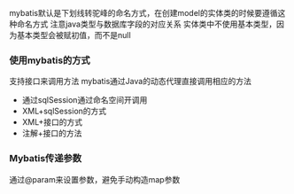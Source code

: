 mybatis默认是下划线转驼峰的命名方式，在创建model的实体类的时候要遵循这种命名方式
注意java类型与数据库字段的对应关系
实体类中不使用基本类型，因为基本类型会被赋初值，而不是null

### 使用mybatis的方式
支持接口来调用方法
mybatis通过Java的动态代理直接调用相应的方法

- 通过sqlSession通过命名空间开调用
- XML+sqlSession的方式
- XML+接口的方式
- 注解+接口的方法


### Mybatis传递参数
通过@param来设置参数，避免手动构造map参数

